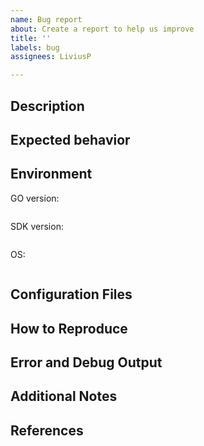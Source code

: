 ```yaml
---
name: Bug report
about: Create a report to help us improve
title: ''
labels: bug
assignees: LiviusP

---
```


## Description
<!-- A clear and concise description of what the bug is. -->

## Expected behavior
<!-- A clear and concise description of what you expected to happen. -->

## Environment

GO version: 
```
```
SDK version:
```
```
OS: <!-- use whatever fits and put it between the ```marks. -->
```
```

## Configuration Files
<!-- could also be environment settings, e.g. LANG=de_DE -->

## How to Reproduce
<!--
Steps to reproduce the behavior:
1. Go to '...'
2. Execute `acme --emca template.xml`
3. ...
Might be omitted if there are no choices, eg. the single command is already in the description
-->

## Error and Debug Output
<!--
Add anything, that could help here.
You can increase the debug level by .. ' hello --whatsover=example`
-->

## Additional Notes
<!--
Add any other content about the problem here.
-->

## References
<!--
Add any other related issues or other links that you think are important for fixing the bug.
-->